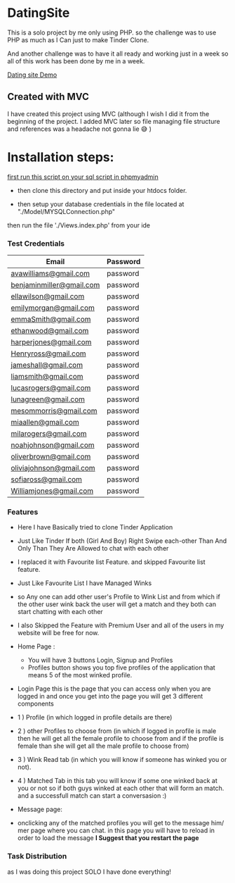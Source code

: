 # DatingSite
 This is a solo project by me only using PHP.
 so the challenge was to use PHP as much as I Can just to make Tinder Clone.
 
 
 And another challenge was to have it all ready and working just in a week so all of this work has been done by me in a week.
 
 [Dating site Demo](project_gif.gif)
 
## Created with MVC 

I have created this project using MVC (although I wish I did it from the beginning of the project. I added MVC later so file managing file structure and references was a headache not gonna lie :sweat_smile: )

# Installation steps:
 
[first run this script on your sql script in phpmyadmin](scripts/rushi_project.sql)

- then clone this directory and put inside your htdocs folder.

- then setup your database credentials in the file located at "./Model/MYSQLConnection.php"

then run the file './Views.index.php' from your ide 

### Test Credentials

Email  | Password 
------------- | -------------
avawilliams@gmail.com  | password
benjaminmiller@gmail.com  | password
ellawilson@gmail.com  | password
emilymorgan@gmail.com  | password
emmaSmith@gmail.com  | password
ethanwood@gmail.com  | password
harperjones@gmail.com | password
Henryross@gmail.com | password
jameshall@gmail.com | password
liamsmith@gmail.com | password
lucasrogers@gmail.com | password
lunagreen@gmail.com | password
mesommorris@gmail.com | password
miaallen@gmail.com | password
milarogers@gmail.com | password
noahjohnson@gmail.com | password
oliverbrown@gmail.com | password
oliviajohnson@gmail.com | password
sofiaross@gmail.com | password
Williamjones@gmail.com | password

### Features

- Here I have Basically tried to clone Tinder Application 
- Just Like Tinder If both (Girl And Boy) Right Swipe each-other Than And Only Than They Are Allowed to chat with each other 
- I replaced it with Favourite list Feature. and skipped Favourite list feature.
- Just Like Favourite List I have Managed Winks 
- so Any one can add other user's Profile to Wink List and from which if the other user wink back the user will get a match and they both can start chatting with each other
- I also Skipped the Feature with Premium User and all of the users in my website will be free for now.



- Home Page :
    - You will have 3 buttons Login, Signup and Profiles
    - Profiles button shows you top five profiles of the application
    that means 5 of the most winked profile.
    
- Login Page
this is the page that you can access only when you are logged in and once you get into the page you will get 3 different components 

 - 1 ) Profile (in which logged in profile details are there)
 - 2 ) other Profiles to choose from (in which if logged in profile is male then he will get all the female profile to choose from and if the profile is female than she will get all the male profile to choose from)
 - 3 ) Wink Read tab (in which you will know if someone has winked you or not).
 - 4 ) Matched Tab in this tab you will know if some one winked back at you or not so if both guys winked at each other that will form an match. and a successfull match can start a conversasion :)
 
 - Message page:
  - onclicking any of the matched profiles you will get to the message him/ mer page where you can chat. in this page you will have to reload in order to load the message **I Suggest that you restart the page**
  
  
  ### Task Distribution 
  as I was doing this project SOLO I have done everything!

